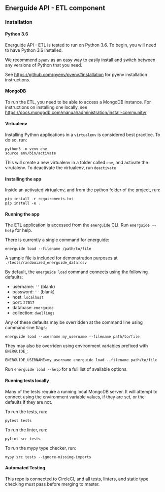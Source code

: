 ## Energuide API - ETL component

### Installation

#### Python 3.6

Energuide API - ETL is tested to run on Python 3.6. To begin, you will need to have Python 3.6 installed.

We recommend `pyenv` as an easy way to easily install and switch between any versions of Python that you need.

See https://github.com/pyenv/pyenv#installation for pyenv installation instructions.

#### MongoDB

To run the ETL, you need to be able to access a MongoDB instance. For instructions on installing one locally, see https://docs.mongodb.com/manual/administration/install-community/

#### Virtualenv

Installing Python applications in a `virtualenv` is considered best practice. To do so, run:
```
python3 -m venv env
source env/bin/activate
```
This will create a new virtualenv in a  folder called `env`, and activate the virutalenv. To deactivate the virtualenv, run `deactivate`

#### Installing the app

Inside an activated virtualenv, and from the python folder of the project, run:
```
pip install -r requirements.txt
pip install -e .
```

#### Running the app

The ETL application is accessed from the `energuide` CLI. Run `energuide --help` for help.

There is currently a single command for energuide: 
```
energuide load --filename /path/to/file
```

A sample file is included for demonstration purposes at `./tests/randomized_energuide_data.csv`

By default, the `energuide load` command connects using the following defaults:
- username: `''` (blank)
- password: `''` (blank)
- host: `localhost`
- port: `27017`
- database: `energuide`
- collection: `dwellings`

Any of these defaults may be overridden at the command line using command-line flags:
```
energuide load --username my_username --filename path/to/file
```
They may also be overriden using environment variables prefixed with `ENERGUIDE_`:
```
ENERGUIDE_USERNAME=my_username energuide load --filename path/to/file
```

Run `energuide load --help` for a full list of available options.

#### Running tests locally

Many of the tests require a running local MongoDB server. It will attempt to connect using the environment variable values, if they are set, or the defaults if they are not.

To run the tests, run:
```
pytest tests
```

To run the linter, run:
```
pylint src tests
```

To run the mypy type checker, run:
```
mypy src tests --ignore-missing-imports
```

#### Automated Testing

This repo is connected to CircleCI, and all tests, linters, and static type checking must pass before merging to master.
